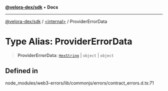 [**@velora-dex/sdk**](../../README.md) • **Docs**

***

[@velora-dex/sdk](../../globals.md) / [\<internal\>](../README.md) / ProviderErrorData

# Type Alias: ProviderErrorData

> **ProviderErrorData**: [`HexString`](HexString.md) \| `object` \| `object`

## Defined in

node\_modules/web3-errors/lib/commonjs/errors/contract\_errors.d.ts:71
